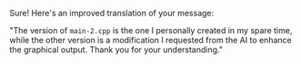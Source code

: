 Sure! Here's an improved translation of your message:

"The version of `main-2.cpp` is the one I personally created in my spare time, while the other version is
a modification I requested from the AI to enhance the graphical output. Thank you for your understanding."

